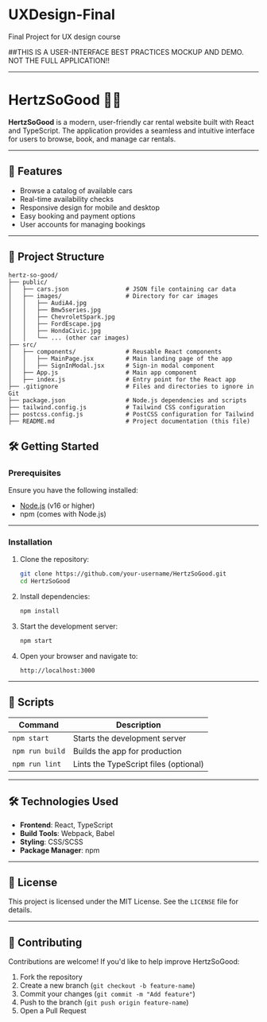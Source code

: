 # UXDesign-Final
Final Project for UX design course

##THIS IS A USER-INTERFACE BEST PRACTICES MOCKUP AND DEMO. NOT THE FULL APPLICATION!!

---

# HertzSoGood 🚗✨  
**HertzSoGood** is a modern, user-friendly car rental website built with React and TypeScript. The application provides a seamless and intuitive interface for users to browse, book, and manage car rentals.  

---

## 🚀 Features  
- Browse a catalog of available cars  
- Real-time availability checks  
- Responsive design for mobile and desktop  
- Easy booking and payment options  
- User accounts for managing bookings  

---

## 📂 Project Structure  
```
hertz-so-good/
├── public/
│   ├── cars.json                # JSON file containing car data
│   ├── images/                  # Directory for car images
│   │   ├── AudiA4.jpg
│   │   ├── Bmw5series.jpg
│   │   ├── ChevroletSpark.jpg
│   │   ├── FordEscape.jpg
│   │   ├── HondaCivic.jpg
│   │   └── ... (other car images)
├── src/
│   ├── components/              # Reusable React components
│   │   ├── MainPage.jsx         # Main landing page of the app
│   │   ├── SignInModal.jsx      # Sign-in modal component
│   ├── App.js                   # Main app component
│   ├── index.js                 # Entry point for the React app
├── .gitignore                   # Files and directories to ignore in Git
├── package.json                 # Node.js dependencies and scripts
├── tailwind.config.js           # Tailwind CSS configuration
├── postcss.config.js            # PostCSS configuration for Tailwind
├── README.md                    # Project documentation (this file)
```
## 🛠️ Getting Started  

### Prerequisites  
Ensure you have the following installed:  
- [Node.js](https://nodejs.org/) (v16 or higher)  
- npm (comes with Node.js)  

---

### Installation  

1. Clone the repository:  
   ```bash
   git clone https://github.com/your-username/HertzSoGood.git
   cd HertzSoGood
   ```

2. Install dependencies:  
   ```bash
   npm install
   ```

3. Start the development server:  
   ```bash
   npm start
   ```

4. Open your browser and navigate to:  
   ```
   http://localhost:3000
   ```

---

## 📄 Scripts  

| Command           | Description                                |
|-------------------|--------------------------------------------|
| `npm start`       | Starts the development server             |
| `npm run build`   | Builds the app for production             |
| `npm run lint`    | Lints the TypeScript files (optional)     |

---

## 🛠️ Technologies Used  

- **Frontend**: React, TypeScript  
- **Build Tools**: Webpack, Babel  
- **Styling**: CSS/SCSS  
- **Package Manager**: npm  

---

## 📜 License  
This project is licensed under the MIT License. See the `LICENSE` file for details.

---

## 🤝 Contributing  

Contributions are welcome! If you'd like to help improve HertzSoGood:  

1. Fork the repository  
2. Create a new branch (`git checkout -b feature-name`)  
3. Commit your changes (`git commit -m "Add feature"`)  
4. Push to the branch (`git push origin feature-name`)  
5. Open a Pull Request  



